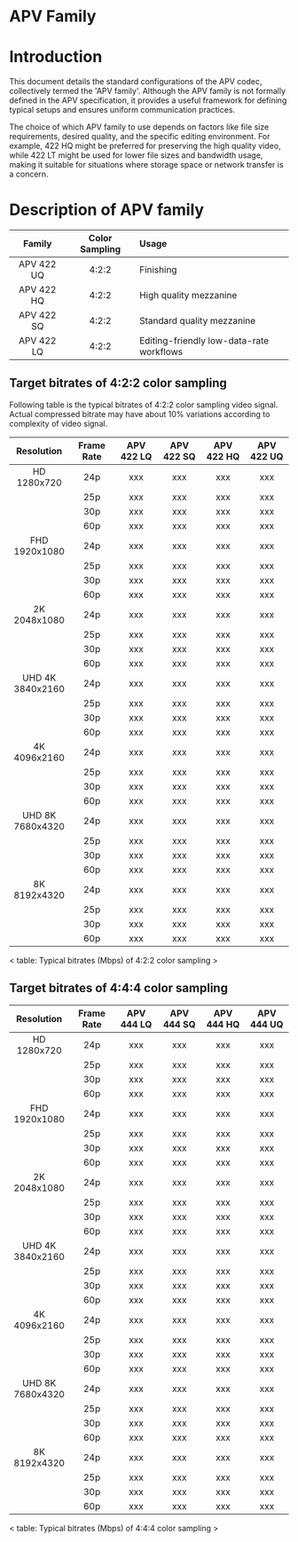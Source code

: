 APV Family
==============

# Introduction

This document details the standard configurations of the APV codec, collectively termed the 'APV family'. Although the APV family is not formally defined in the APV specification, it provides a useful framework for defining typical setups and ensures uniform communication practices.

The choice of which APV family to use depends on factors like file size requirements, desired quality, and the specific editing environment. For example, 422 HQ might be preferred for preserving the high quality video, while 422 LT might be used for lower file sizes and bandwidth usage, making it suitable for situations where storage space or network transfer is a concern.

# Description of APV family

| Family       | Color Sampling | Usage |
|:------------:|:--------------:|:------|
| APV 422 UQ   | 4:2:2          | Finishing |
| APV 422 HQ   | 4:2:2          | High quality mezzanine |
| APV 422 SQ   | 4:2:2          | Standard quality mezzanine |
| APV 422 LQ   | 4:2:2          | Editing-friendly low-data-rate workflows |


## Target bitrates of 4:2:2 color sampling

Following table is the typical bitrates of 4:2:2 color sampling video signal.
Actual compressed bitrate may have about 10% variations according to complexity of video signal.

| Resolution | Frame Rate | APV 422 LQ | APV 422 SQ | APV 422 HQ | APV 422 UQ |
|:----------:|:----------:|:----------:|:----------:|:----------:|:----------:|
| HD<br>1280x720 | 24p | xxx | xxx | xxx | xxx |
|  | 25p | xxx | xxx | xxx | xxx |
|  | 30p | xxx | xxx | xxx | xxx |
|  | 60p | xxx | xxx | xxx | xxx |
| FHD<br>1920x1080 | 24p | xxx | xxx | xxx | xxx |
|  | 25p | xxx | xxx | xxx | xxx |
|  | 30p | xxx | xxx | xxx | xxx |
|  | 60p | xxx | xxx | xxx | xxx |
| 2K<br>2048x1080 | 24p | xxx | xxx | xxx | xxx |
|  | 25p | xxx | xxx | xxx | xxx |
|  | 30p | xxx | xxx | xxx | xxx |
|  | 60p | xxx | xxx | xxx | xxx |
| UHD 4K<br>3840x2160| 24p | xxx | xxx | xxx | xxx |
|  | 25p | xxx | xxx | xxx | xxx |
|  | 30p | xxx | xxx | xxx | xxx |
|  | 60p | xxx | xxx | xxx | xxx |
| 4K<br>4096x2160| 24p | xxx | xxx | xxx | xxx |
|  | 25p | xxx | xxx | xxx | xxx |
|  | 30p | xxx | xxx | xxx | xxx |
|  | 60p | xxx | xxx | xxx | xxx |
| UHD 8K<br>7680x4320| 24p | xxx | xxx | xxx | xxx |
|  | 25p | xxx | xxx | xxx | xxx |
|  | 30p | xxx | xxx | xxx | xxx |
|  | 60p | xxx | xxx | xxx | xxx |
| 8K<br>8192x4320| 24p | xxx | xxx | xxx | xxx |
|  | 25p | xxx | xxx | xxx | xxx |
|  | 30p | xxx | xxx | xxx | xxx |
|  | 60p | xxx | xxx | xxx | xxx |

< table: Typical bitrates (Mbps) of 4:2:2 color sampling >

## Target bitrates of 4:4:4 color sampling

| Resolution | Frame Rate | APV 444 LQ | APV 444 SQ | APV 444 HQ | APV 444 UQ |
|:----------:|:----------:|:----------:|:----------:|:----------:|:----------:|
| HD<br>1280x720 | 24p | xxx | xxx | xxx | xxx |
|  | 25p | xxx | xxx | xxx | xxx |
|  | 30p | xxx | xxx | xxx | xxx |
|  | 60p | xxx | xxx | xxx | xxx |
| FHD<br>1920x1080 | 24p | xxx | xxx | xxx | xxx |
|  | 25p | xxx | xxx | xxx | xxx |
|  | 30p | xxx | xxx | xxx | xxx |
|  | 60p | xxx | xxx | xxx | xxx |
| 2K<br>2048x1080 | 24p | xxx | xxx | xxx | xxx |
|  | 25p | xxx | xxx | xxx | xxx |
|  | 30p | xxx | xxx | xxx | xxx |
|  | 60p | xxx | xxx | xxx | xxx |
| UHD 4K<br>3840x2160| 24p | xxx | xxx | xxx | xxx |
|  | 25p | xxx | xxx | xxx | xxx |
|  | 30p | xxx | xxx | xxx | xxx |
|  | 60p | xxx | xxx | xxx | xxx |
| 4K<br>4096x2160| 24p | xxx | xxx | xxx | xxx |
|  | 25p | xxx | xxx | xxx | xxx |
|  | 30p | xxx | xxx | xxx | xxx |
|  | 60p | xxx | xxx | xxx | xxx |
| UHD 8K<br>7680x4320| 24p | xxx | xxx | xxx | xxx |
|  | 25p | xxx | xxx | xxx | xxx |
|  | 30p | xxx | xxx | xxx | xxx |
|  | 60p | xxx | xxx | xxx | xxx |
| 8K<br>8192x4320| 24p | xxx | xxx | xxx | xxx |
|  | 25p | xxx | xxx | xxx | xxx |
|  | 30p | xxx | xxx | xxx | xxx |
|  | 60p | xxx | xxx | xxx | xxx |

< table: Typical bitrates (Mbps) of 4:4:4 color sampling >
